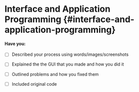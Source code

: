 # Interface and Application Programming {#interface-and-application-programming}

#### Have you:

* [ ] Described your process using words/images/screenshots

* [ ] Explained the the GUI that you made and how you did it

* [ ] Outlined problems and how you fixed them

* [ ] Included original code



